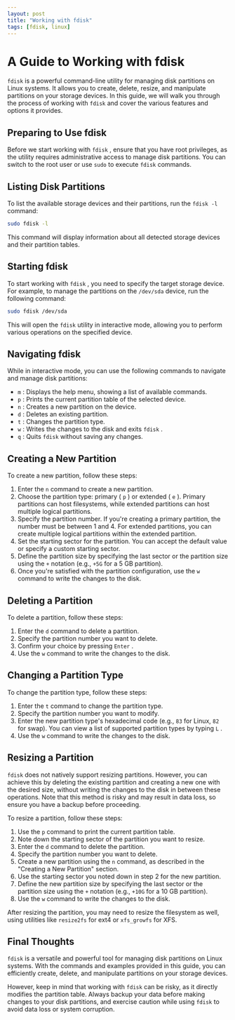 ```yaml
---
layout: post
title: "Working with fdisk"
tags: [fdisk, linux]
---
```


#  A Guide to Working with fdisk 

 `fdisk`  is a powerful command-line utility for managing disk partitions on Linux systems. It allows you to create, delete, resize, and manipulate partitions on your storage devices. In this guide, we will walk you through the process of working with  `fdisk`  and cover the various features and options it provides.

##  Preparing to Use fdisk 

Before we start working with  `fdisk` , ensure that you have root privileges, as the utility requires administrative access to manage disk partitions. You can switch to the root user or use  `sudo`  to execute  `fdisk`  commands.

##  Listing Disk Partitions 

To list the available storage devices and their partitions, run the  `fdisk -l`  command:

```sh
sudo fdisk -l
```

This command will display information about all detected storage devices and their partition tables.

##  Starting fdisk 

To start working with  `fdisk` , you need to specify the target storage device. For example, to manage the partitions on the  `/dev/sda`  device, run the following command:

```sh
sudo fdisk /dev/sda
```

This will open the  `fdisk`  utility in interactive mode, allowing you to perform various operations on the specified device.

##  Navigating fdisk 

While in interactive mode, you can use the following commands to navigate and manage disk partitions:

-  `m` : Displays the help menu, showing a list of available commands.
-  `p` : Prints the current partition table of the selected device.
-  `n` : Creates a new partition on the device.
-  `d` : Deletes an existing partition.
-  `t` : Changes the partition type.
-  `w` : Writes the changes to the disk and exits  `fdisk` .
-  `q` : Quits  `fdisk`  without saving any changes.

##  Creating a New Partition 

To create a new partition, follow these steps:

1. Enter the  `n`  command to create a new partition.
2. Choose the partition type: primary ( `p` ) or extended ( `e` ). Primary partitions can host filesystems, while extended partitions can host multiple logical partitions.
3. Specify the partition number. If you're creating a primary partition, the number must be between 1 and 4. For extended partitions, you can create multiple logical partitions within the extended partition.
4. Set the starting sector for the partition. You can accept the default value or specify a custom starting sector.
5. Define the partition size by specifying the last sector or the partition size using the  `+`  notation (e.g.,  `+5G`  for a 5 GB partition).
6. Once you're satisfied with the partition configuration, use the  `w`  command to write the changes to the disk.

##  Deleting a Partition 

To delete a partition, follow these steps:

1. Enter the  `d`  command to delete a partition.
2. Specify the partition number you want to delete.
3. Confirm your choice by pressing  `Enter` .
4. Use the  `w`  command to write the changes to the disk.

##  Changing a Partition Type 

To change the partition type, follow these steps:

1. Enter the  `t`  command to change the partition type.
2. Specify the partition number you want to modify.
3. Enter the new partition type's hexadecimal code (e.g.,  `83`  for Linux,  `82`  for swap). You can view a list of supported partition types by typing  `L` .
4. Use the  `w`  command to write the changes to the disk.

##  Resizing a Partition 

 `fdisk`  does not natively support resizing partitions. However, you can achieve this by deleting the existing partition and creating a new one with the desired size, without writing the changes to the disk in between these operations. Note that this method is risky and may result in data loss, so ensure you have a backup before proceeding.

To resize a partition, follow these steps:

1. Use the  `p`  command to print the current partition table.
2. Note down the starting sector of the partition you want to resize.
3. Enter the  `d`  command to delete the partition.
4. Specify the partition number you want to delete.
5. Create a new partition using the  `n`  command, as described in the "Creating a New Partition" section.
6. Use the starting sector you noted down in step 2 for the new partition.
7. Define the new partition size by specifying the last sector or the partition size using the  `+`  notation (e.g.,  `+10G`  for a 10 GB partition).
8. Use the  `w`  command to write the changes to the disk.

After resizing the partition, you may need to resize the filesystem as well, using utilities like  `resize2fs`  for ext4 or  `xfs_growfs`  for XFS.

##  Final Thoughts 

 `fdisk`  is a versatile and powerful tool for managing disk partitions on Linux systems. With the commands and examples provided in this guide, you can efficiently create, delete, and manipulate partitions on your storage devices.

However, keep in mind that working with  `fdisk`  can be risky, as it directly modifies the partition table. Always backup your data before making changes to your disk partitions, and exercise caution while using  `fdisk`  to avoid data loss or system corruption.
